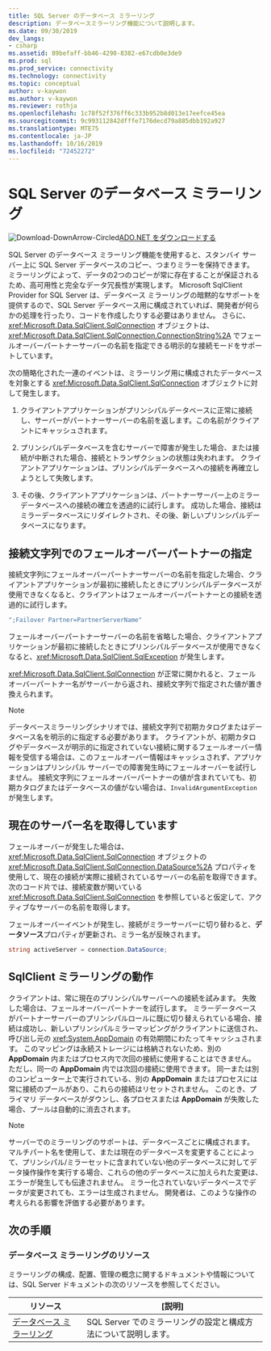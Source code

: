 ```yaml
---
title: SQL Server のデータベース ミラーリング
description: データベースミラーリング機能について説明します。
ms.date: 09/30/2019
dev_langs:
- csharp
ms.assetid: 89befaff-bb46-4290-8382-e67cdb0e3de9
ms.prod: sql
ms.prod_service: connectivity
ms.technology: connectivity
ms.topic: conceptual
author: v-kaywon
ms.author: v-kaywon
ms.reviewer: rothja
ms.openlocfilehash: 1c78f52f376ff6c333b952b8d013e17eefce45ea
ms.sourcegitcommit: 9c993112842dfffe7176decd79a885dbb192a927
ms.translationtype: MTE75
ms.contentlocale: ja-JP
ms.lasthandoff: 10/16/2019
ms.locfileid: "72452272"
---
```

# <a name="database-mirroring-in-sql-server"></a>SQL Server のデータベース ミラーリング

![Download-DownArrow-Circled](../../../ssdt/media/download.png)[ADO.NET をダウンロードする](../../sql-connection-libraries.md#anchor-20-drivers-relational-access)

SQL Server のデータベース ミラーリング機能を使用すると、スタンバイ サーバー上に SQL Server データベースのコピー、つまりミラーを保持できます。 ミラーリングによって、データの2つのコピーが常に存在することが保証されるため、高可用性と完全なデータ冗長性が実現します。 Microsoft SqlClient Provider for SQL Server は、データベース ミラーリングの暗黙的なサポートを提供するので、SQL Server データベース用に構成されていれば、開発者が何らかの処理を行ったり、コードを作成したりする必要はありません。 さらに、<xref:Microsoft.Data.SqlClient.SqlConnection> オブジェクトは、<xref:Microsoft.Data.SqlClient.SqlConnection.ConnectionString%2A> でフェールオーバーパートナーサーバーの名前を指定できる明示的な接続モードをサポートしています。  
  
次の簡略化された一連のイベントは、ミラーリング用に構成されたデータベースを対象とする <xref:Microsoft.Data.SqlClient.SqlConnection> オブジェクトに対して発生します。  
  
1. クライアントアプリケーションがプリンシパルデータベースに正常に接続し、サーバーがパートナーサーバーの名前を返します。この名前がクライアントにキャッシュされます。  
  
2. プリンシパルデータベースを含むサーバーで障害が発生した場合、または接続が中断された場合、接続とトランザクションの状態は失われます。 クライアントアプリケーションは、プリンシパルデータベースへの接続を再確立しようとして失敗します。  
  
3. その後、クライアントアプリケーションは、パートナーサーバー上のミラーデータベースへの接続の確立を透過的に試行します。 成功した場合、接続はミラーデータベースにリダイレクトされ、その後、新しいプリンシパルデータベースになります。  
  
## <a name="specifying-the-failover-partner-in-the-connection-string"></a>接続文字列でのフェールオーバーパートナーの指定  
接続文字列にフェールオーバーパートナーサーバーの名前を指定した場合、クライアントアプリケーションが最初に接続したときにプリンシパルデータベースが使用できなくなると、クライアントはフェールオーバーパートナーとの接続を透過的に試行します。  
  
```csharp
";Failover Partner=PartnerServerName"  
```  
  
フェールオーバーパートナーサーバーの名前を省略した場合、クライアントアプリケーションが最初に接続したときにプリンシパルデータベースが使用できなくなると、<xref:Microsoft.Data.SqlClient.SqlException> が発生します。  
  
<xref:Microsoft.Data.SqlClient.SqlConnection> が正常に開かれると、フェールオーバーパートナー名がサーバーから返され、接続文字列で指定された値が置き換えられます。  
  
> [!NOTE]
>  データベースミラーリングシナリオでは、接続文字列で初期カタログまたはデータベース名を明示的に指定する必要があります。 クライアントが、初期カタログやデータベースが明示的に指定されていない接続に関するフェールオーバー情報を受信する場合は、このフェールオーバー情報はキャッシュされず、アプリケーションはプリンシパル サーバーでの障害発生時にフェールオーバーを試行しません。 接続文字列にフェールオーバーパートナーの値が含まれていても、初期カタログまたはデータベースの値がない場合は、`InvalidArgumentException` が発生します。  
  
## <a name="retrieving-the-current-server-name"></a>現在のサーバー名を取得しています  
フェールオーバーが発生した場合は、<xref:Microsoft.Data.SqlClient.SqlConnection> オブジェクトの <xref:Microsoft.Data.SqlClient.SqlConnection.DataSource%2A> プロパティを使用して、現在の接続が実際に接続されているサーバーの名前を取得できます。 次のコード片では、接続変数が開いている <xref:Microsoft.Data.SqlClient.SqlConnection> を参照していると仮定して、アクティブなサーバーの名前を取得します。  
  
フェールオーバーイベントが発生し、接続がミラーサーバーに切り替わると、**データソース**プロパティが更新され、ミラー名が反映されます。  
  
```csharp  
string activeServer = connection.DataSource;  
```  
  
## <a name="sqlclient-mirroring-behavior"></a>SqlClient ミラーリングの動作  
クライアントは、常に現在のプリンシパルサーバーへの接続を試みます。 失敗した場合は、フェールオーバーパートナーを試行します。 ミラーデータベースがパートナーサーバーのプリンシパルロールに既に切り替えられている場合、接続は成功し、新しいプリンシパルミラーマッピングがクライアントに送信され、呼び出し元の <xref:System.AppDomain> の有効期間にわたってキャッシュされます。 このマッピングは永続ストレージには格納されないため、別の **AppDomain** 内またはプロセス内で次回の接続に使用することはできません。 ただし、同一の **AppDomain** 内では次回の接続に使用できます。 同一または別のコンピューター上で実行されている、別の **AppDomain** またはプロセスには常に接続のプールがあり、これらの接続はリセットされません。 このとき、プライマリ データベースがダウンし、各プロセスまたは **AppDomain** が失敗した場合、プールは自動的に消去されます。  
  
> [!NOTE]
>  サーバーでのミラーリングのサポートは、データベースごとに構成されます。 マルチパート名を使用して、または現在のデータベースを変更することによって、プリンシパル/ミラーセットに含まれていない他のデータベースに対してデータ操作操作を実行する場合、これらの他のデータベースに加えられた変更は、エラーが発生しても伝達されません。 ミラー化されていないデータベースでデータが変更されても、エラーは生成されません。 開発者は、このような操作の考えられる影響を評価する必要があります。  
  
## <a name="next-steps"></a>次の手順
### <a name="database-mirroring-resources"></a>データベース ミラーリングのリソース  
ミラーリングの構成、配置、管理の概念に関するドキュメントや情報については、SQL Server ドキュメントの次のリソースを参照してください。  
  
|リソース|[説明]|  
|--------------|-----------------|  
|[データベース ミラーリング](../../../database-engine/database-mirroring/database-mirroring-sql-server.md)|SQL Server でのミラーリングの設定と構成方法について説明します。|  
